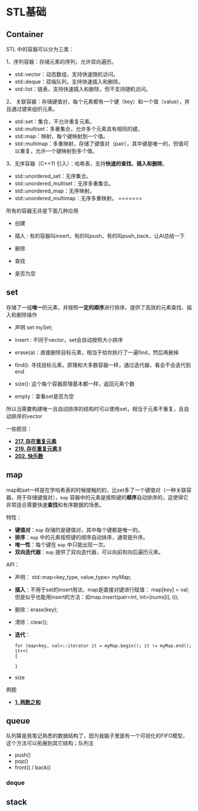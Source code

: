 # STL基础

## Container

STL 中的容器可以分为三类：

1、序列容器：存储元素的序列，允许双向遍历。

* std::vector：动态数组，支持快速随机访问。
* std::deque：双端队列，支持快速插入和删除。
* std::list：链表，支持快速插入和删除，但不支持随机访问。

2、 关联容器：存储键值对，每个元素都有一个键（key）和一个值（value），并且通过键来组织元素。

* std::set：集合，不允许重复元素。
* std::multiset：多重集合，允许多个元素具有相同的键。
* std::map：映射，每个键映射到一个值。
* std::multimap：多重映射，存储了键值对（pair），其中键是唯一的，但值可以重复，允许一个键映射到多个值。

3、无序容器（C++11 引入）：哈希表，支持**快速的查找、插入和删除**。

- std::unordered_set：无序集合。
- std::unordered_multiset：无序多重集合。
- std::unordered_map：无序映射。
- std::unordered_multimap：无序多重映射。
=======


所有的容器无非是下面几种应用

* 创建

* 插入 :  有的容器叫insert，有的叫push，有的叫push_back，让AI总结一下

* 删除

* 查找

* 是否为空

  

## set

存储了一组**唯一**的元素，并按照**一定的顺序**进行排序。提供了高效的元素查找、插入和删除操作

* 声明 set<type> mySet;

* insert : 不同于vector，set会自动按照大小排序
* erase(a)：直接删除目标元素，相当于给你执行了一遍find，然后再删掉
* find(): 寻找目标元素，原理和大多数容器一样，通过迭代器，看会不会迭代到end
* size(): 这个每个容器原理基本都一样，返回元素个数
* empty：查看set是否为空

所以当需要构建唯一且自动排序的结构时可以使用set，相当于元素不重复，且自动排序的vector

一些题目：

* [**217. 存在重复元素**](https://leetcode.cn/problems/contains-duplicate/submissions/632816012/)
* [**219. 存在重复元素 II**](https://leetcode.cn/problems/contains-duplicate-ii/submissions/633097692/)
* [**202. 快乐数**](https://leetcode.cn/problems/happy-number/description/)



## map

map和set一样是在学哈希表的时候接触的的，比set多了一个键值对（一种关联容器，用于存储键值对），`map` 容器中的元素是按照键的**顺序**自动排序的，这使得它非常适合需要快速**查找**和有序数据的场景。

特性：

- **键值对**：`map` 存储的是键值对，其中每个键都是唯一的。
- **排序**：`map` 中的元素按照键的顺序自动排序，通常是升序。
- **唯一性**：每个键在 `map` 中只能出现一次。
- **双向迭代器**：`map` 提供了双向迭代器，可以向前和向后遍历元素。

API：

* 声明： std::map<key_type, value_type> myMap;

* **插入**：不用于set的insert用法，map是直接对键进行赋值： map[key] = val; 但是似乎也能用insert的方法：如map.insert(pair<int, int>(nums[i], i)); 

* 删除：erase(key);

* 清除：clear();

* **迭代**：

  ```
  for (map<key, val>::iterator it = myMap.begin(); it != myMap.end(); it++)
  {
  
  }
  ```

* size 

例题

* [**1. 两数之和**](https://leetcode.cn/problems/two-sum/)

## queue

队列算是我笔记熟悉的数据结构了，因为我脑子里面有一个可视化的FIFO模型，这个方法可以拓展到其它结构；队列主

* push()
* pop()
* front() / back()



### deque







## stack


